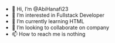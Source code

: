 - 👋 Hi, I’m @AbiHanafi23
- 👀 I’m interested in Fullstack Developer
- 🌱 I’m currently learning HTML
- 💞️ I’m looking to collaborate on company
- 📫 How to reach me is nothing

<!---
AbiHanafi23/AbiHanafi23 is a ✨ special ✨ repository because its `README.md` (this file) appears on your GitHub profile.
You can click the Preview link to take a look at your changes.
--->
